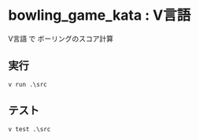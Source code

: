 # bowling_game_kata : V言語

V言語 で ボーリングのスコア計算

## 実行
```
v run .\src 
```

## テスト
```
v test .\src 
```
